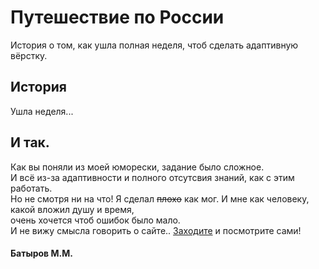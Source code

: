 # Путешествие по России  
История о том, как ушла полная неделя, чтоб сделать адаптивную вёрстку.

## История
Ушла неделя...

## И так.
Как вы поняли из моей юморески, задание было сложное.  
И всё из-за адаптивности и полного отсутсвия знаний, как с этим работать.  
Но не смотря ни на что! Я сделал ~~плохо~~ как мог. И мне как человеку, какой вложил душу и время,  
очень хочется чтоб ошибок было мало.  
И не вижу смысла говорить о сайте.. [Заходите](https://batyrovmm.github.io/russian-travel/) и посмотрите сами!


#### Батыров М.М.
